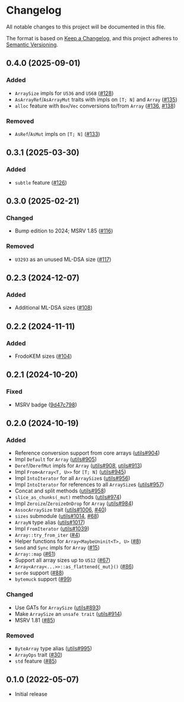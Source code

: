 # Changelog

All notable changes to this project will be documented in this file.

The format is based on [Keep a Changelog](https://keepachangelog.com/en/1.0.0/),
and this project adheres to [Semantic Versioning](https://semver.org/spec/v2.0.0.html).

## 0.4.0 (2025-09-01)
### Added
- `ArraySize` impls for `U536` and `U568` ([#128])
- `AsArrayRef`/`AsArrayMut` traits with impls on `[T; N]` and `Array` ([#135])
- `alloc` feature with `Box`/`Vec` conversions to/from `Array` ([#136], [#138])

### Removed
- `AsRef`/`AsMut` impls on `[T; N]` ([#133])

[#128]: https://github.com/RustCrypto/hybrid-array/pull/128
[#133]: https://github.com/RustCrypto/hybrid-array/pull/133
[#135]: https://github.com/RustCrypto/hybrid-array/pull/135
[#136]: https://github.com/RustCrypto/hybrid-array/pull/136
[#138]: https://github.com/RustCrypto/hybrid-array/pull/138

## 0.3.1 (2025-03-30)
### Added
- `subtle` feature ([#126])

[#126]: https://github.com/RustCrypto/hybrid-array/pull/126

## 0.3.0 (2025-02-21)
### Changed
- Bump edition to 2024; MSRV 1.85 ([#116])

### Removed
- `U3293` as an unused ML-DSA size ([#117])

[#116]: https://github.com/RustCrypto/hybrid-array/pull/116
[#117]: https://github.com/RustCrypto/hybrid-array/pull/117

## 0.2.3 (2024-12-07)
### Added
- Additional ML-DSA sizes ([#108])

[#108]: https://github.com/RustCrypto/hybrid-array/pull/108

## 0.2.2 (2024-11-11)
### Added
- FrodoKEM sizes ([#104])

[#104]: https://github.com/RustCrypto/hybrid-array/pull/104

## 0.2.1 (2024-10-20)
### Fixed
- MSRV badge ([9d47c798](https://github.com/RustCrypto/hybrid-array/commit/9d47c79861057b3a04bb19cb2dfaa1f75cbf9ddd))

## 0.2.0 (2024-10-19)
### Added
- Reference conversion support from core arrays ([utils#904])
- Impl `Default` for `Array` ([utils#905])
- `Deref`/`DerefMut` impls for `Array` ([utils#908], [utils#913])
- Impl `From<Array<T, U>>` for `[T; N]` ([utils#945])
- Impl `IntoIterator` for all `ArraySize`s ([utils#956])
- Impl `IntoIterator` for references to all `ArraySize`s ([utils#957])
- Concat and split methods ([utils#958])
- `slice_as_chunks(_mut)` methods ([utils#974])
- Impl `Zeroize`/`ZeroizeOnDrop` for `Array` ([utils#984])
- `AssocArraySize` trait ([utils#1006], [#40])
- `sizes` submodule ([utils#1014], [#68])
- `ArrayN` type alias ([utils#1017])
- Impl `FromIterator` ([utils#1039])
- `Array::try_from_iter` ([#4])
- Helper functions for `Array<MaybeUninit<T>, U>` ([#8])
- `Send` and `Sync` impls for `Array` ([#15])
- `Array::map` ([#61])
- Support all array sizes up to `U512` ([#67])
- `Array<Array<...>>::as_flattened{_mut}()` ([#86])
- `serde` support ([#88])
- `bytemuck` support ([#99])

### Changed
- Use GATs for `ArraySize` ([utils#893])
- Make `ArraySize` an `unsafe trait` ([utils#914])
- MSRV 1.81 ([#85])

### Removed
- `ByteArray` type alias ([utils#995])
- `ArrayOps` trait ([#30])
- `std` feature ([#85])

[utils#893]: https://github.com/RustCrypto/utils/pull/893
[utils#904]: https://github.com/RustCrypto/utils/pull/904
[utils#905]: https://github.com/RustCrypto/utils/pull/905
[utils#908]: https://github.com/RustCrypto/utils/pull/908
[utils#913]: https://github.com/RustCrypto/utils/pull/913
[utils#914]: https://github.com/RustCrypto/utils/pull/914
[utils#945]: https://github.com/RustCrypto/utils/pull/945
[utils#956]: https://github.com/RustCrypto/utils/pull/956
[utils#957]: https://github.com/RustCrypto/utils/pull/957
[utils#958]: https://github.com/RustCrypto/utils/pull/958
[utils#974]: https://github.com/RustCrypto/utils/pull/974
[utils#984]: https://github.com/RustCrypto/utils/pull/984
[utils#995]: https://github.com/RustCrypto/utils/pull/995
[utils#1006]: https://github.com/RustCrypto/utils/pull/1006
[utils#1014]: https://github.com/RustCrypto/utils/pull/1014
[utils#1017]: https://github.com/RustCrypto/utils/pull/1017
[utils#1039]: https://github.com/RustCrypto/utils/pull/1039
[#4]: https://github.com/RustCrypto/hybrid-array/pull/4
[#8]: https://github.com/RustCrypto/hybrid-array/pull/8
[#15]: https://github.com/RustCrypto/hybrid-array/pull/15
[#30]: https://github.com/RustCrypto/hybrid-array/pull/30
[#40]: https://github.com/RustCrypto/hybrid-array/pull/40
[#61]: https://github.com/RustCrypto/hybrid-array/pull/61
[#67]: https://github.com/RustCrypto/hybrid-array/pull/67
[#68]: https://github.com/RustCrypto/hybrid-array/pull/68
[#85]: https://github.com/RustCrypto/hybrid-array/pull/85
[#86]: https://github.com/RustCrypto/hybrid-array/pull/86
[#88]: https://github.com/RustCrypto/hybrid-array/pull/88
[#99]: https://github.com/RustCrypto/hybrid-array/pull/99

## 0.1.0 (2022-05-07)
- Initial release
